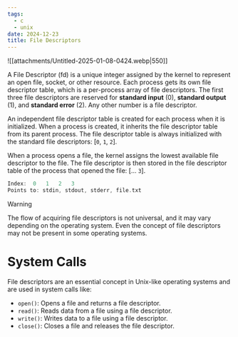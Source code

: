 ```yaml
---
tags:
  - c
  - unix
date: 2024-12-23
title: File Descriptors
---
```


![[attachments/Untitled-2025-01-08-0424.webp|550]]

A File Descriptor (fd) is a unique integer assigned by the kernel to represent an open file, socket, or other resource. Each process gets its own file descriptor table, which is a per-process array of file descriptors. The first three file descriptors are reserved for **standard input** (0), **standard output** (1), and **standard error** (2). Any other number is a file descriptor.

An independent file descriptor table is created for each process when it is initialized. When a process is created, it inherits the file descriptor table from its parent process. The file descriptor table is always initialized with the standard file descriptors: [`0`, `1`, `2`].

When a process opens a file, the kernel assigns the lowest available file descriptor to the file. The file descriptor is then stored in the file descriptor table of the process that opened the file: [... `3`].

<!-- !!! TODO: explain how System File Table and Inode are connected to all this -->
<!-- 1. **Process Calls `open()` or Equivalent**:
   - The process requests to open a file by calling a system call like `open()`.

2. **Kernel Interacts with the Inode Table**:
   - The kernel locates the file on the filesystem using its **path**.
   - It looks up the file's **inode** in the inode table to access the file's metadata (like permissions, type, and location on disk).
   - If the file doesn’t exist and the process requested `O_CREAT`, the kernel creates a new inode for the file.

3. **Kernel Updates the System-wide File Table**:
   - The kernel creates a new **entry** in the system-wide file table.
   - This entry includes:
     - The **inode reference** for the file.
     - **File offset**, initially set to 0.
     - **Access mode** and **flags** (e.g., `O_RDONLY`, `O_WRONLY`).
   - If the file is already open by another process, the kernel might reuse the existing system-wide file table entry, depending on the use case.

4. **Kernel Updates the Process's File Descriptor Table**:
   - The kernel finds the **lowest available index** in the process's **file descriptor table**.
   - It creates a new entry in the process's table that points to the new (or existing) **system-wide file table entry**. -->

```c
Index:  0   1   2   3
Points to: stdin, stdout, stderr, file.txt
```

> [!warning]
> The flow of acquiring file descriptors is not universal, and it may vary depending on the operating system. Even the concept of file descriptors may not be present in some operating systems.

# System Calls

File descriptors are an essential concept in Unix-like operating systems and are used in system calls like:

- `open()`: Opens a file and returns a file descriptor.
- `read()`: Reads data from a file using a file descriptor.
- `write()`: Writes data to a file using a file descriptor.
- `close()`: Closes a file and releases the file descriptor.

